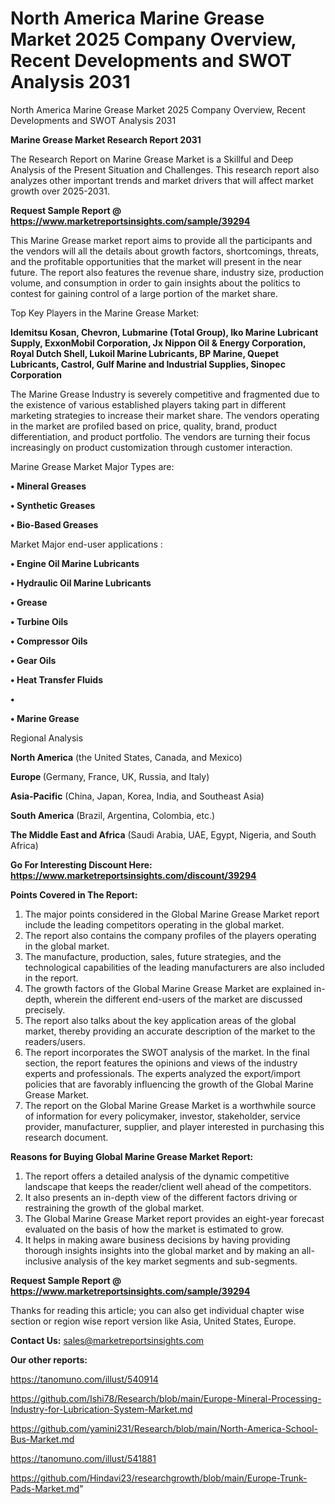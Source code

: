 # North America Marine Grease Market 2025 Company Overview, Recent Developments and SWOT Analysis 2031
 North America Marine Grease Market 2025 Company Overview, Recent Developments and SWOT Analysis 2031

<strong>Marine Grease Market Research Report 2031</strong>

The Research Report on Marine Grease Market is a Skillful and Deep Analysis of the Present Situation and Challenges. This research report also analyzes other important trends and market drivers that will affect market growth over 2025-2031.

<strong>Request Sample Report @ <a href=https://www.marketreportsinsights.com/sample/39294>https://www.marketreportsinsights.com/sample/39294</a></strong>

This Marine Grease market report aims to provide all the participants and the vendors will all the details about growth factors, shortcomings, threats, and the profitable opportunities that the market will present in the near future. The report also features the revenue share, industry size, production volume, and consumption in order to gain insights about the politics to contest for gaining control of a large portion of the market share.

Top Key Players in the Marine Grease Market:

<strong>Idemitsu Kosan, Chevron, Lubmarine (Total Group), Iko Marine Lubricant Supply, ExxonMobil Corporation, Jx Nippon Oil & Energy Corporation, Royal Dutch Shell, Lukoil Marine Lubricants, BP Marine, Quepet Lubricants, Castrol, Gulf Marine and Industrial Supplies, Sinopec Corporation</strong>

The Marine Grease Industry is severely competitive and fragmented due to the existence of various established players taking part in different marketing strategies to increase their market share. The vendors operating in the market are profiled based on price, quality, brand, product differentiation, and product portfolio. The vendors are turning their focus increasingly on product customization through customer interaction.

Marine Grease Market Major Types are:

<strong>•  Mineral Greases

•  Synthetic Greases

•  Bio-Based Greases</strong>

Market Major end-user applications :

<strong>•  Engine Oil Marine Lubricants

•  Hydraulic Oil Marine Lubricants

•  Grease

•  Turbine Oils

•  Compressor Oils

•  Gear Oils

•  Heat Transfer Fluids

•  

•  Marine Grease</strong>

Regional Analysis

</u><strong><b>North America</b></strong> (the United States, Canada, and Mexico)

<strong><b>Europe </b></strong>(Germany, France, UK, Russia, and Italy)

<strong><b>Asia-Pacific</b></strong> (China, Japan, Korea, India, and Southeast Asia)

<strong><b>South America</b></strong> (Brazil, Argentina, Colombia, etc.)

<strong><b>The Middle East and Africa</b></strong> (Saudi Arabia, UAE, Egypt, Nigeria, and South Africa)

<strong>Go For Interesting Discount Here: <a href=https://www.marketreportsinsights.com/discount/39294>https://www.marketreportsinsights.com/discount/39294</a></strong>

<strong>Points Covered in The Report:</strong>
<ol>
  <li>The major points considered in the Global Marine Grease Market report include the leading competitors operating in the global market.</li>
  <li>The report also contains the company profiles of the players operating in the global market.</li>
  <li>The manufacture, production, sales, future strategies, and the technological capabilities of the leading manufacturers are also included in the report.</li>
  <li>The growth factors of the Global Marine Grease Market are explained in-depth, wherein the different end-users of the market are discussed precisely.</li>
  <li>The report also talks about the key application areas of the global market, thereby providing an accurate description of the market to the readers/users.</li>
  <li>The report incorporates the SWOT analysis of the market. In the final section, the report features the opinions and views of the industry experts and professionals. The experts analyzed the export/import policies that are favorably influencing the growth of the Global Marine Grease Market.</li>
  <li>The report on the Global Marine Grease Market is a worthwhile source of information for every policymaker, investor, stakeholder, service provider, manufacturer, supplier, and player interested in purchasing this research document.</li>
</ol>
<strong>Reasons for Buying Global Marine Grease Market Report:</strong>

<ol>
  <li>The report offers a detailed analysis of the dynamic competitive landscape that keeps the reader/client well ahead of the competitors.</li>
  <li>It also presents an in-depth view of the different factors driving or restraining the growth of the global market.</li>
  <li>The Global Marine Grease Market report provides an eight-year forecast evaluated on the basis of how the market is estimated to grow.</li>
  <li>It helps in making aware business decisions by having providing thorough insights insights into the global market and by making an all-inclusive analysis of the key market segments and sub-segments.</li>
</ol>
<strong>Request Sample Report @ <a href=https://www.marketreportsinsights.com/sample/39294>https://www.marketreportsinsights.com/sample/39294</a></strong>


Thanks for reading this article; you can also get individual chapter wise section or region wise report version like Asia, United States, Europe.

<strong>Contact Us:</strong>
sales@marketreportsinsights.com

<strong>Our other reports:</strong>

<a href=https://tanomuno.com/illust/540914>https://tanomuno.com/illust/540914</a>

<a href=https://github.com/Ishi78/Research/blob/main/Europe-Mineral-Processing-Industry-for-Lubrication-System-Market.md>https://github.com/Ishi78/Research/blob/main/Europe-Mineral-Processing-Industry-for-Lubrication-System-Market.md</a>

<a href=https://github.com/yamini231/Research/blob/main/North-America-School-Bus-Market.md>https://github.com/yamini231/Research/blob/main/North-America-School-Bus-Market.md</a>

<a href=https://tanomuno.com/illust/541881>https://tanomuno.com/illust/541881</a>

<a href=https://github.com/Hindavi23/researchgrowth/blob/main/Europe-Trunk-Pads-Market.md>https://github.com/Hindavi23/researchgrowth/blob/main/Europe-Trunk-Pads-Market.md</a>"
